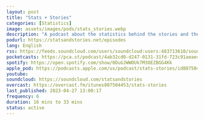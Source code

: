 ```yaml
---
layout: post
title: "Stats + Stories"
categories: [Statistics]
image: assets/images/pods/stats_stories.webp
description: "A podcast about the statistics behind the stories and the stories behind the statistics."
podurl: https://statsandstories.net/episodes
lang: English
rss: https://feeds.soundcloud.com/users/soundcloud:users:483713610/sounds.rss
pocketcasts: https://pca.st/podcast/4ab32cd0-d247-0131-31fd-723c91aeae46
spotify: https://open.spotify.com/show/0DuGJWWOUk7M3OEZBGG4Kk
apple_pod: https://podcasts.apple.com/us/podcast/stats-stories/id807504453
youtube:
soundcloud: https://soundcloud.com/statsandstories
overcast: https://overcast.fm/itunes807504453/stats-stories
last_published: 2023-04-27 13:00:17
frequency: 6
duration: 16 mins to 33 mins
status: active
---
```

